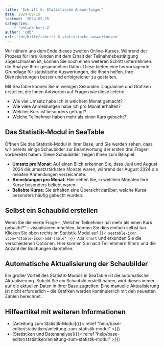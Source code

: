 ```yaml
---
title: 'Schritt 6: Statistische Auswertungen'
date: 2024-09-19
lastmod: '2024-09-25'
categories:
    - 'online-kurs-2'
author: 'cdb'
url: '/de/hilfe/schritt-6-statistische-auswertungen'
---
```


Wir nähern uns dem Ende dieses zweiten Online-Kurses. Während der Prozess für Ihre Kunden mit dem Erhalt der Teilnahmebestätigung abgeschlossen ist, können Sie noch einen weiteren Schritt unternehmen: die Analyse Ihrer gesammelten Daten. Diese bieten eine hervorragende Grundlage für statistische Auswertungen, die Ihnen helfen, Ihre Dienstleistungen besser und erfolgreicher zu gestalten.

Mit SeaTable können Sie in wenigen Sekunden Diagramme und Grafiken erstellen, die Ihnen Antworten auf Fragen wie diese liefern:

- Wie viel Umsatz habe ich in welchem Monat gemacht?
- Wie viele Anmeldungen habe ich pro Monat erhalten?
- Welcher Kurs ist besonders gefragt?
- Welche Teilnehmer haben mehr als einen Kurs gebucht?

## Das Statistik-Modul in SeaTable

Öffnen Sie das Statistik-Modul in Ihrer Base, und Sie werden sehen, dass wir bereits einige Schaubilder zur Beantwortung der ersten drei Fragen vorbereitet haben. Diese Schaubilder zeigen Ihnen zum Beispiel:

- **Umsatz pro Monat**: Auf einen Blick erkennen Sie, dass Juni und August 2024 die umsatzstärksten Monate waren, während der August 2024 die meisten Anmeldungen verzeichnete.
- **Anmeldungen pro Monat**: Hier sehen Sie, in welchen Monaten Ihre Kurse besonders beliebt waren.
- **Beliebte Kurse**: Sie erhalten eine Übersicht darüber, welche Kurse besonders häufig gebucht wurden.

## Selbst ein Schaubild erstellen

Wenn Sie die vierte Frage – „Welcher Teilnehmer hat mehr als einen Kurs gebucht?“ – visualisieren möchten, können Sie dies einfach selbst tun. Klicken Sie oben rechts im Statistik-Modul auf `{{< seatable-icon icon="dtable-icon-add-table" >}} Add chart` und erkunden Sie die verschiedenen Optionen. Hier können Sie nach Teilnehmern filtern und die Anzahl der Buchungen darstellen.

## Automatische Aktualisierung der Schaubilder

Ein großer Vorteil des Statistik-Moduls in SeaTable ist die automatische Aktualisierung. Sobald Sie ein Schaubild erstellt haben, wird dieses immer auf die aktuellen Daten in Ihrer Base zugreifen. Eine manuelle Aktualisierung ist nicht erforderlich – die Grafiken werden kontinuierlich mit den neuesten Zahlen berechnet.

## Hilfeartikel mit weiteren Informationen

- [Anleitung zum Statistik-Modul]({{< relref "help/base-editor/statistiken/anleitung-zum-statistik-modul" >}})
- [Statistiken und Datenanalyse]({{< relref "help/base-editor/statistiken/anleitung-zum-statistik-modul" >}})
